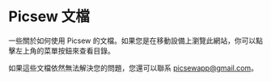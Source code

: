 # Picsew 文檔

一些關於如何使用 Picsew 的文檔。如果您是在移動設備上瀏覽此網站，你可以點擊左上角的菜單按鈕來查看目錄。

如果這些文檔依然無法解決您的問題，您還可以聯系 [picsewapp@gmail.com](mailto:picsewapp@gmail.com)。